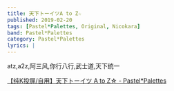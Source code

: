```yaml
---
title: 天下トーイツA to Z☆
published: 2019-02-20
tags: [Pastel*Palettes, Original, Nicokara]
band: Pastel*Palettes
category: Pastel*Palettes
lyrics: |
---
```

atz,a2z,阿三风,你行八行,武士道,天下统一

<summary>
    <a href="https://www.bilibili.com/video/BV1juA7erEFa/">
        【纯K投屏/自用】天下トーイツ A to Z☆ - Pastel*Palettes
    </a>
</summary>
